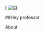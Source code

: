 <Develop>[ [![CI](https://github.com/wendelOriginal/hey-professor/actions/workflows/laravel.yml/badge.svg?event=check_run)](https://github.com/wendelOriginal/hey-professor/actions/workflows/laravel.yml)

##Hey professor

About
